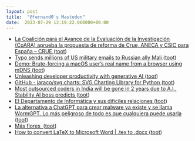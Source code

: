 ```yaml
---
layout: post
title:  "@fernand0's Mastodon"
date:  2023-07-29 13:19:22.060000+00:00
---
```

*  [La Coalición para el Avance de la Evaluación de la Investigación (CoARA) aprueba la propuesta de reforma de Crue, ANECA y CSIC para España – CRUE ](https://www.crue.org/2023/07/coara-aprueba-la-propuesta-de-reforma-de-crue-aneca-y-csic-para-espana) ([toot](https://mastodon.social/@fernand0/110797570838249284))
*  [Typo sends millions of US military emails to Russian ally Mali ](https://www.bbc.com/news/world-us-canada-6622687) ([toot](https://mastodon.social/@fernand0/110797387169339725))
*  [Demo: Brute-forcing a macOS user’s real name from a browser using mDNS ](https://fingerprint.com/blog/apple-macos-mdns-brute-force) ([toot](https://mastodon.social/@fernand0/110797181996016122))
*  [Unleashing developer productivity with generative AI ](https://www.mckinsey.com/capabilities/mckinsey-digital/our-insights/unleashing-developer-productivity-with-generative-a) ([toot](https://mastodon.social/@fernand0/110796973016770407))
*  [GitHub - jaraco/svg.charts: SVG Charting Library for Python ](https://github.com/jaraco/svg.chart) ([toot](https://mastodon.social/@fernand0/110796712095600176))
*  [Most outsourced coders in India will be gone in 2 years due to A.I., Stability AI boss predicts  ](https://www.cnbc.com/2023/07/18/stability-ai-ceo-most-outsourced-coders-in-india-will-go-in-2-years.html) ([toot](https://mastodon.social/@fernand0/110796482882394449))
*  [El Departamento de Informática y sus difíciles relaciones  ](https://changlonet.com/blog/el-departamento-de-informatica-y-sus-dificiles-relaciones/) ([toot](https://mastodon.social/@fernand0/110796124985228523))
*  [La alternativa a ChatGPT para crear malware ya existe y se llama WormGPT. Lo más peligroso de todo es que cualquiera puede usarla ](https://www.genbeta.com/actualidad/alternativa-a-chatgpt-para-crear-malware-existe-se-llama-wormgpt-peligroso-todo-que-puede-usarl) ([toot](https://mastodon.social/@fernand0/110792955969696381))
*  [Más flores  ](https://avecesunafoto.wordpress.com/2023/07/28/mas-flores-4) ([toot](https://mastodon.social/@fernand0/110792865657578684))
*  [How to convert LaTeX to Microsoft Word \| .tex to .docx ](https://www.johndcook.com/blog/2023/07/05/convert-latex-to-microsoft-word) ([toot](https://mastodon.social/@fernand0/110792567614749694))
